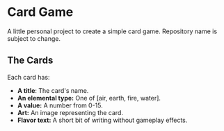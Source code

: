 # Card Game

A little personal project to create a simple card game. Repository name is subject to change.

## The Cards

Each card has:

- **A title**: The card's name.
- **An elemental type:** One of [air, earth, fire, water].
- **A value:** A number from 0-15.
- **Art:** An image representing the card.
- **Flavor text:** A short bit of writing without gameplay effects.
